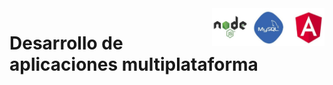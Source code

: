 <a href="https://github.com/brianducca/dam">
    <img src="doc/stack.jpg" alt="logo" title="TP FINAL DAM" align="right" width="180" height="60" />
</a>

Desarrollo de aplicaciones multiplataforma
===========================================
